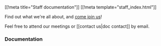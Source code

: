 [[!meta title="Staff documentation"]]
[[!meta template="staff_index.html"]]

Find out what we're all about, and [come join us][hello]!

Feel free to attend our meetings or [[contact us|doc contact]] by email.

[hello]: https://hello.ocf.berkeley.edu

### Documentation

<!-- staff_index.html sticks the doc tree at the end of this document -->
